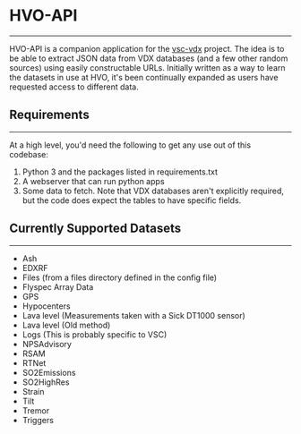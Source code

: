 # HVO-API
---
HVO-API is a companion application for the [vsc-vdx](https://github.com/usgs/vsc-vdx) project. The idea is to be able to extract JSON data from VDX databases (and a few other random sources) using easily constructable URLs. Initially written as a way to learn the datasets in use at HVO, it's been continually expanded as users have requested access to different data.

## Requirements
---
At a high level, you'd need the following to get any use out of this codebase:
1. Python 3 and the packages listed in requirements.txt
2. A webserver that can run python apps
3. Some data to fetch. Note that VDX databases aren't explicitly required, but the code does expect the tables to have specific fields.

## Currently Supported Datasets
---
* Ash
* EDXRF
* Files (from a files directory defined in the config file)
* Flyspec Array Data
* GPS
* Hypocenters
* Lava level (Measurements taken with a Sick DT1000 sensor)
* Lava level (Old method)
* Logs (This is probably specific to VSC)
* NPSAdvisory
* RSAM
* RTNet
* SO2Emissions
* SO2HighRes
* Strain
* Tilt
* Tremor
* Triggers